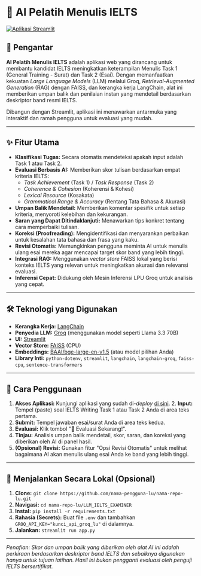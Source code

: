 # 🤖 AI Pelatih Menulis IELTS

[![Aplikasi Streamlit](https://static.streamlit.io/badges/streamlit_badge_black_white.svg)]([https://url-aplikasi-streamlit-lu.streamlit.app](https://williamhongappio-m4vxrapautjhqucv9e4b65.streamlit.app/)) 
## 📝 Pengantar

**AI Pelatih Menulis IELTS** adalah aplikasi web yang dirancang untuk membantu kandidat IELTS meningkatkan keterampilan Menulis Task 1 (General Training - Surat) dan Task 2 (Esai). Dengan memanfaatkan kekuatan *Large Language Models* (LLM) melalui Groq, *Retrieval-Augmented Generation* (RAG) dengan FAISS, dan kerangka kerja LangChain, alat ini memberikan umpan balik dan penilaian instan yang mendetail berdasarkan deskriptor band resmi IELTS.

Dibangun dengan Streamlit, aplikasi ini menawarkan antarmuka yang interaktif dan ramah pengguna untuk evaluasi yang mudah.

---

## ✨ Fitur Utama

* **Klasifikasi Tugas:** Secara otomatis mendeteksi apakah input adalah Task 1 atau Task 2.
* **Evaluasi Berbasis AI:** Memberikan skor tulisan berdasarkan empat kriteria IELTS:
    * *Task Achievement* (Task 1) / *Task Response* (Task 2)
    * *Coherence & Cohesion* (Koherensi & Kohesi)
    * *Lexical Resource* (Kosakata)
    * *Grammatical Range & Accuracy* (Rentang Tata Bahasa & Akurasi)
* **Umpan Balik Mendetail:** Memberikan komentar spesifik untuk setiap kriteria, menyoroti kelebihan dan kekurangan.
* **Saran yang Dapat Ditindaklanjuti:** Menawarkan tips konkret tentang cara memperbaiki tulisan.
* **Koreksi (Proofreading):** Mengidentifikasi dan menyarankan perbaikan untuk kesalahan tata bahasa dan frasa yang kaku.
* **Revisi Otomatis:** Memungkinkan pengguna meminta AI untuk menulis ulang esai mereka agar mencapai target skor band yang lebih tinggi.
* **Integrasi RAG:** Menggunakan *vector store* FAISS lokal yang berisi konteks IELTS yang relevan untuk meningkatkan akurasi dan relevansi evaluasi.
* **Inferensi Cepat:** Didukung oleh Mesin Inferensi LPU Groq untuk analisis yang cepat.

---

## 🛠️ Teknologi yang Digunakan

* **Kerangka Kerja:** [LangChain](https://www.langchain.com/)
* **Penyedia LLM:** [Groq](https://groq.com/) (menggunakan model seperti Llama 3.3 70B)
* **UI:** [Streamlit](https://streamlit.io/)
* **Vector Store:** [FAISS](https://faiss.ai/) (CPU)
* **Embeddings:** [BAAI/bge-large-en-v1.5](https://huggingface.co/BAAI/bge-large-en-v1.5) (atau model pilihan Anda)
* **Library Inti:** `python-dotenv`, `streamlit`, `langchain`, `langchain-groq`, `faiss-cpu`, `sentence-transformers`

---

## 🚀 Cara Penggunaan

1.  **Akses Aplikasi:** Kunjungi aplikasi yang sudah di-*deploy* [di sini](https://url-aplikasi-streamlit-lu.streamlit.app). 
    2.  **Input:** Tempel (paste) soal IELTS Writing Task 1 atau Task 2 Anda di area teks pertama.
3.  **Submit:** Tempel jawaban esai/surat Anda di area teks kedua.
4.  **Evaluasi:** Klik tombol "🚀 Evaluasi Sekarang!".
5.  **Tinjau:** Analisis umpan balik mendetail, skor, saran, dan koreksi yang diberikan oleh AI di panel hasil.
6.  **(Opsional) Revisi:** Gunakan fitur "Opsi Revisi Otomatis" untuk melihat bagaimana AI akan menulis ulang esai Anda ke band yang lebih tinggi.

---

## 🔧 Menjalankan Secara Lokal (Opsional)

1.  **Clone:** `git clone https://github.com/nama-pengguna-lu/nama-repo-lu.git`
2.  **Navigasi:** `cd nama-repo-lu/LLM_IELTS_EXAMINER`
3.  **Instal:** `pip install -r requirements.txt`
4.  **Rahasia (Secrets):** Buat file `.env` dan tambahkan `GROQ_API_KEY="kunci_api_groq_lu"` di dalamnya.
5.  **Jalankan:** `streamlit run app.py`

---

*Penafian: Skor dan umpan balik yang diberikan oleh alat AI ini adalah perkiraan berdasarkan deskriptor band IELTS dan sebaiknya digunakan hanya untuk tujuan latihan. Hasil ini bukan pengganti evaluasi oleh penguji IELTS bersertifikat.*
